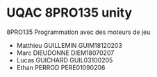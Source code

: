 # UQAC 8PRO135 unity
8PRO135 Programmation avec des moteurs de jeu

* Matthieu GUILLEMIN GUIM18120203
* Marc DIEUDONNE DIEM18070207
* Lucas GUICHARD GUIL03100205
* Ethan PERROD PERE01090206